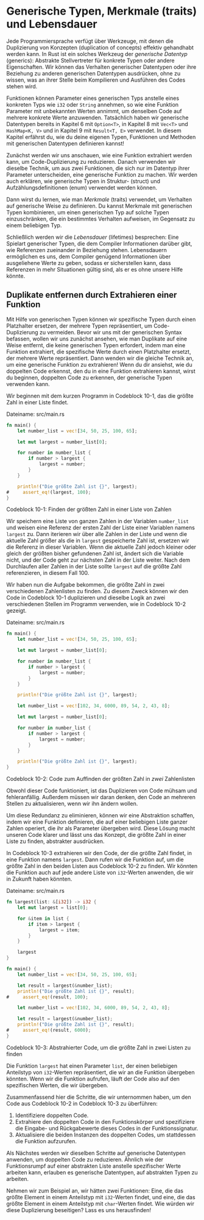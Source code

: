 # Generische Typen, Merkmale (traits) und Lebensdauer

Jede Programmiersprache verfügt über Werkzeuge, mit denen die Duplizierung von
Konzepten (duplication of concepts) effektiv gehandhabt werden kann. In Rust
ist ein solches Werkzeug der *generische Datentyp* (generics): Abstrakte
Stellvertreter für konkrete Typen oder andere Eigenschaften. Wir können das
Verhalten generischer Datentypen oder ihre Beziehung zu anderen generischen
Datentypen ausdrücken, ohne zu wissen, was an ihrer Stelle beim Kompilieren und
Ausführen des Codes stehen wird.

Funktionen können Parameter eines generischen Typs anstelle eines konkreten
Typs wie `i32` oder `String` annehmen, so wie eine Funktion Parameter mit
unbekannten Werten annimmt, um denselben Code auf mehrere konkrete Werte
anzuwenden. Tatsächlich haben wir generische Datentypen bereits in Kapitel 6
mit `Option<T>`, in Kapitel 8 mit `Vec<T>` und `HashMap<K, V>` und in Kapitel
9 mit `Result<T, E>` verwendet. In diesem Kapitel erfährst du, wie du deine
eigenen Typen, Funktionen und Methoden mit generischen Datentypen definieren
kannst!

Zunächst werden wir uns anschauen, wie eine Funktion extrahiert werden kann, um
Code-Duplizierung zu reduzieren. Danach verwenden wir dieselbe Technik, um aus
zwei Funktionen, die sich nur im Datentyp ihrer Parameter unterscheiden, eine
generische Funktion zu machen. Wir werden auch erklären, wie generische Typen
in Struktur- (struct) und Aufzählungsdefinitionen (enum) verwendet werden
können.

Dann wirst du lernen, wie man *Merkmale* (traits) verwendet, um Verhalten auf
generische Weise zu definieren. Du kannst Merkmale mit generischen Typen
kombinieren, um einen generischen Typ auf solche Typen einzuschränken, die ein
bestimmtes Verhalten aufweisen, im Gegensatz zu einem beliebigen Typ.

Schließlich werden wir die *Lebensdauer* (lifetimes) besprechen: Eine Spielart
generischer Typen, die dem Compiler Informationen darüber gibt, wie
Referenzen zueinander in Beziehung stehen. Lebensdauern ermöglichen es uns, dem
Compiler genügend Informationen über ausgeliehene Werte zu geben, sodass er
sicherstellen kann, dass Referenzen in mehr Situationen gültig sind, als er es
ohne unsere Hilfe könnte.

## Duplikate entfernen durch Extrahieren einer Funktion

Mit Hilfe von generischen Typen können wir spezifische Typen durch einen
Platzhalter ersetzen, der mehrere Typen repräsentiert, um Code-Duplizierung zu
vermeiden. Bevor wir uns mit der generischen Syntax befassen, wollen wir uns
zunächst ansehen, wie man Duplikate auf eine Weise entfernt, die keine
generischen Typen erfordert, indem man eine Funktion extrahiert, die
spezifische Werte durch einen Platzhalter ersetzt, der mehrere Werte
repräsentiert. Dann wenden wir die gleiche Technik an, um eine generische
Funktion zu extrahieren! Wenn du dir ansiehst, wie du doppelten Code
erkennst, den du in eine Funktion extrahieren kannst, wirst du beginnen,
doppelten Code zu erkennen, der generische Typen verwenden kann.

Wir beginnen mit dem kurzen Programm in Codeblock 10-1, das die größte Zahl in
einer Liste findet.

<span class="filename">Dateiname: src/main.rs</span>

```rust
fn main() {
    let number_list = vec![34, 50, 25, 100, 65];

    let mut largest = number_list[0];

    for number in number_list {
        if number > largest {
            largest = number;
        }
    }

    println!("Die größte Zahl ist {}", largest);
#     assert_eq!(largest, 100);
}
```

<span class="caption">Codeblock 10-1: Finden der größten Zahl in einer Liste
von Zahlen</span>

Wir speichern eine Liste von ganzen Zahlen in der Variablen `number_list` und
weisen eine Referenz der ersten Zahl der Liste einer Variablen namens `largest`
zu. Dann iterieren wir über alle Zahlen in der Liste und wenn die aktuelle Zahl
größer als die in `largest` gespeicherte Zahl ist, ersetzen wir die Referenz in
dieser Variablen. Wenn die aktuelle Zahl jedoch kleiner oder gleich der größten
bisher gefundenen Zahl ist, ändert sich die Variable nicht, und der Code geht
zur nächsten Zahl in der Liste weiter. Nach dem Durchlaufen aller Zahlen in der
Liste sollte `largest` auf die größte Zahl referenzieren, in diesem Fall 100.

Wir haben nun die Aufgabe bekommen, die größte Zahl in zwei verschiedenen
Zahlenlisten zu finden. Zu diesem Zweck können wir den Code in Codeblock 10-1
duplizieren und dieselbe Logik an zwei verschiedenen Stellen im Programm
verwenden, wie in Codeblock 10-2 gezeigt.

<span class="filename">Dateiname: src/main.rs</span>

```rust
fn main() {
    let number_list = vec![34, 50, 25, 100, 65];

    let mut largest = number_list[0];

    for number in number_list {
        if number > largest {
            largest = number;
        }
    }

    println!("Die größte Zahl ist {}", largest);

    let number_list = vec![102, 34, 6000, 89, 54, 2, 43, 8];

    let mut largest = number_list[0];

    for number in number_list {
        if number > largest {
            largest = number;
        }
    }

    println!("Die größte Zahl ist {}", largest);
}
```

<span class="caption">Codeblock 10-2: Code zum Auffinden der größten Zahl in
*zwei* Zahlenlisten</span>

Obwohl dieser Code funktioniert, ist das Duplizieren von Code mühsam und
fehleranfällig. Außerdem müssen wir daran denken, den Code an mehreren Stellen
zu aktualisieren, wenn wir ihn ändern wollen.

Um diese Redundanz zu eliminieren, können wir eine Abstraktion schaffen, indem
wir eine Funktion definieren, die auf einer beliebigen Liste ganzer Zahlen
operiert, die ihr als Parameter übergeben wird. Diese Lösung macht unseren Code
klarer und lässt uns das Konzept, die größte Zahl in einer Liste zu finden,
abstrakter ausdrücken.

In Codeblock 10-3 extrahieren wir den Code, der die größte Zahl findet, in eine
Funktion namens `largest`. Dann rufen wir die Funktion auf, um die größte Zahl
in den beiden Listen aus Codeblock 10-2 zu finden. Wir könnten die Funktion
auch auf jede andere Liste von `i32`-Werten anwenden, die wir in Zukunft haben
könnten.

<span class="filename">Dateiname: src/main.rs</span>

```rust
fn largest(list: &[i32]) -> i32 {
    let mut largest = list[0];

    for &item in list {
        if item > largest {
            largest = item;
        }
    }

    largest
}

fn main() {
    let number_list = vec![34, 50, 25, 100, 65];

    let result = largest(&number_list);
    println!("Die größte Zahl ist {}", result);
#     assert_eq!(result, 100);

    let number_list = vec![102, 34, 6000, 89, 54, 2, 43, 8];

    let result = largest(&number_list);
    println!("Die größte Zahl ist {}", result);
#     assert_eq!(result, 6000);
}
```

<span class="caption">Codeblock 10-3: Abstrahierter Code, um die größte Zahl in
zwei Listen zu finden</span>

Die Funktion `largest` hat einen Parameter `list`, der einen beliebigen
Anteilstyp von `i32`-Werten repräsentiert, die wir an die Funktion übergeben
könnten. Wenn wir die Funktion aufrufen, läuft der Code also auf den
spezifischen Werten, die wir übergeben.

Zusammenfassend hier die Schritte, die wir unternommen haben, um den Code aus
Codeblock 10-2 in Codeblock 10-3 zu überführen:

1. Identifiziere doppelten Code.
2. Extrahiere den doppelten Code in den Funktionskörper und spezifiziere die
   Eingabe- und Rückgabewerte dieses Codes in der Funktionssignatur.
3. Aktualisiere die beiden Instanzen des doppelten Codes, um stattdessen die
   Funktion aufzurufen.

Als Nächstes werden wir dieselben Schritte auf generische Datentypen anwenden,
um doppelten Code zu reduzieren. Ähnlich wie der Funktionsrumpf auf einer
abstrakten Liste anstelle spezifischer Werte arbeiten kann, erlauben es
generische Datentypen, auf abstrakten Typen zu arbeiten.

Nehmen wir zum Beispiel an, wir hätten zwei Funktionen: Eine, die das größte
Element in einem Anteilstyp mit `i32`-Werten findet, und eine, die das größte
Element in einem Anteilstyp mit `char`-Werten findet. Wie würden wir diese
Duplizierung beseitigen? Lass es uns herausfinden!

[ch18]: ch18-00-patterns.html
